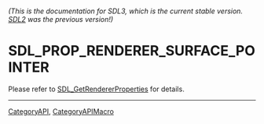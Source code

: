 ###### (This is the documentation for SDL3, which is the current stable version. [SDL2](https://wiki.libsdl.org/SDL2/) was the previous version!)
# SDL_PROP_RENDERER_SURFACE_POINTER

Please refer to [SDL_GetRendererProperties](SDL_GetRendererProperties) for details.

----
[CategoryAPI](CategoryAPI), [CategoryAPIMacro](CategoryAPIMacro)

